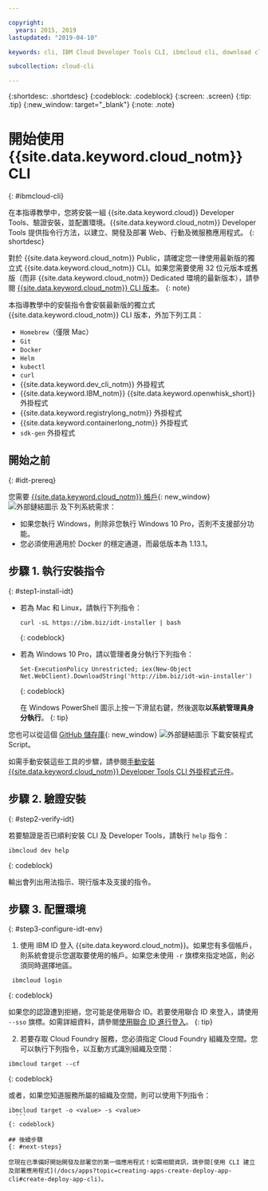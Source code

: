 ```yaml
---

copyright:
  years: 2015, 2019
lastupdated: "2019-04-10"

keywords: cli, IBM Cloud Developer Tools CLI, ibmcloud cli, download cli, ibmcloud dev, cloud cli, dev plugin, dev plug-in, cloud command line, developer tools, dev tools, install cloud cli, getting started cli

subcollection: cloud-cli

---
```


{:shortdesc: .shortdesc}
{:codeblock: .codeblock}
{:screen: .screen}
{:tip: .tip}
{:new_window: target="_blank"}
{:note: .note}

# 開始使用 {{site.data.keyword.cloud_notm}} CLI
{: #ibmcloud-cli}

在本指導教學中，您將安裝一組 {{site.data.keyword.cloud}} Developer Tools、驗證安裝，並配置環境。{{site.data.keyword.cloud_notm}} Developer Tools 提供指令行方法，以建立、開發及部署 Web、行動及微服務應用程式。
{: shortdesc}

對於 {{site.data.keyword.cloud_notm}} Public，請確定您一律使用最新版的獨立式 {{site.data.keyword.cloud_notm}} CLI。如果您需要使用 32 位元版本或舊版（而非 {{site.data.keyword.cloud_notm}} Dedicated 環境的最新版本），請參閱 [{{site.data.keyword.cloud_notm}} CLI 版本](/docs/cli?topic=cloud-cli-cli-releases)。
{: note}

本指導教學中的安裝指令會安裝最新版的獨立式 {{site.data.keyword.cloud_notm}} CLI 版本，外加下列工具：

* `Homebrew`（僅限 Mac）
* `Git`
* `Docker`
* `Helm`
* `kubectl`
* `curl`
* {{site.data.keyword.dev_cli_notm}} 外掛程式
* {{site.data.keyword.IBM_notm}} {{site.data.keyword.openwhisk_short}} 外掛程式
* {{site.data.keyword.registrylong_notm}} 外掛程式
* {{site.data.keyword.containerlong_notm}} 外掛程式
* `sdk-gen` 外掛程式

## 開始之前
{: #idt-prereq}

您需要 [{{site.data.keyword.cloud_notm}} 帳戶](https://cloud.ibm.com/){: new_window} ![外部鏈結圖示](../icons/launch-glyph.svg "外部鏈結圖示") 及下列系統需求：

* 如果您執行 Windows，則除非您執行 Windows 10 Pro，否則不支援部分功能。
* 您必須使用適用於 Docker 的穩定通道，而最低版本為 1.13.1。

## 步驟 1. 執行安裝指令
{: #step1-install-idt}

* 若為 Mac 和 Linux，請執行下列指令：
  ```
  curl -sL https://ibm.biz/idt-installer | bash
  ```
  {: codeblock}

* 若為 Windows 10 Pro，請以管理者身分執行下列指令：
  ```
  Set-ExecutionPolicy Unrestricted; iex(New-Object Net.WebClient).DownloadString('http://ibm.biz/idt-win-installer')
  ```
  {: codeblock}

    在 Windows PowerShell 圖示上按一下滑鼠右鍵，然後選取**以系統管理員身分執行**。
  {: tip}

您也可以從這個 [GitHub 儲存庫](https://github.com/IBM-Cloud/ibm-cloud-developer-tools){: new_window} ![外部鏈結圖示](../icons/launch-glyph.svg "外部鏈結圖示") 下載安裝程式 Script。

如需手動安裝這些工具的步驟，請參閱[手動安裝 {{site.data.keyword.cloud_notm}} Developer Tools CLI 外掛程式元件](/docs/cli?topic=cloud-cli-install-devtools-manually#install-devtools-manually)。

## 步驟 2. 驗證安裝
{: #step2-verify-idt}

若要驗證是否已順利安裝 CLI 及 Developer Tools，請執行 `help` 指令：
```
ibmcloud dev help
```
{: codeblock}

輸出會列出用法指示、現行版本及支援的指令。

## 步驟 3. 配置環境
{: #step3-configure-idt-env}

1. 使用 IBM ID 登入 {{site.data.keyword.cloud_notm}}。如果您有多個帳戶，則系統會提示您選取要使用的帳戶。如果您未使用 `-r` 旗標來指定地區，則必須同時選擇地區。
  ```
   ibmcloud login
   ```
  {: codeblock}
  
  如果您的認證遭到拒絕，您可能是使用聯合 ID。若要使用聯合 ID 來登入，請使用 `--sso` 旗標。如需詳細資料，請參閱[使用聯合 ID 進行登入](/docs/iam/federated_id?topic=iam-federated_id#federated_id)。
  {: tip}

2. 若要存取 Cloud Foundry 服務，您必須指定 Cloud Foundry 組織及空間。您可以執行下列指令，以互動方式識別組織及空間：
  ```
  ibmcloud target --cf
  ```
  {: codeblock}

  或者，如果您知道服務所屬的組織及空間，則可以使用下列指令：
  ```
ibmcloud target -o <value> -s <value>
	```
  {: codeblock}

## 後續步驟
{: #next-steps}

您現在已準備好開始開發及部署您的第一個應用程式！如需相關資訊，請參閱[使用 CLI 建立及部署應用程式](/docs/apps?topic=creating-apps-create-deploy-app-cli#create-deploy-app-cli)。
